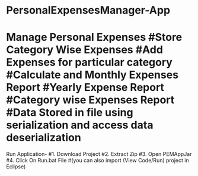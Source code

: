 # PersonalExpensesManager-App

Manage Personal Expenses 
#Store Category Wise Expenses
#Add Expenses for particular category
#Calculate and Monthly Expenses Report
#Yearly Expense Report 
#Category wise Expenses Report 
#Data Stored in file using serialization and access data deserialization  
======================================================================
Run Application-
 #1. Download Project
 #2. Extract Zip 
 #3. Open PEMAppJar
 #4. Click On Run.bat File
 #(you can also import (View Code/Run) project in Eclipse)

